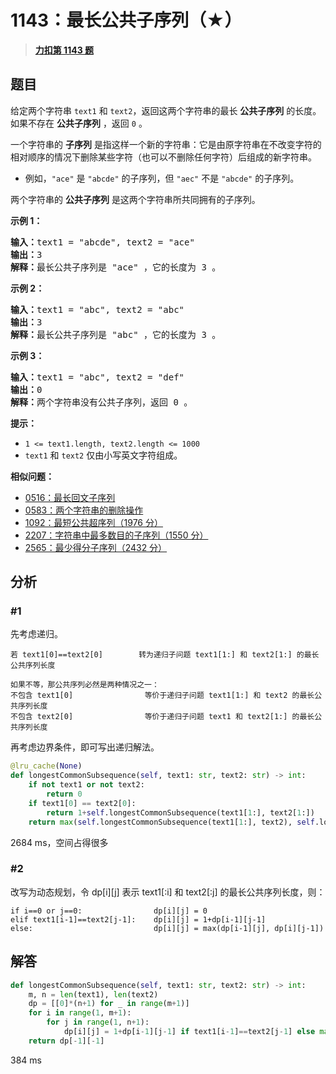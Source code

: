 # 1143：最长公共子序列（★）


> <u>**[力扣第 1143 题](https://leetcode.cn/problems/longest-common-subsequence/)**</u>

## 题目

<p>给定两个字符串 <code>text1</code> 和 <code>text2</code>，返回这两个字符串的最长 <strong>公共子序列</strong> 的长度。如果不存在 <strong>公共子序列</strong> ，返回 <code>0</code> 。</p>

<p>一个字符串的 <strong>子序列</strong><em> </em>是指这样一个新的字符串：它是由原字符串在不改变字符的相对顺序的情况下删除某些字符（也可以不删除任何字符）后组成的新字符串。</p>

<ul>
<li>例如，<code>"ace"</code> 是 <code>"abcde"</code> 的子序列，但 <code>"aec"</code> 不是 <code>"abcde"</code> 的子序列。</li>
</ul>

<p>两个字符串的 <strong>公共子序列</strong> 是这两个字符串所共同拥有的子序列。</p>



<p><strong>示例 1：</strong></p>

<pre>
<strong>输入：</strong>text1 = "abcde", text2 = "ace"
<strong>输出：</strong>3
<strong>解释：</strong>最长公共子序列是 "ace" ，它的长度为 3 。
</pre>

<p><strong>示例 2：</strong></p>

<pre>
<strong>输入：</strong>text1 = "abc", text2 = "abc"
<strong>输出：</strong>3
<strong>解释：</strong>最长公共子序列是 "abc" ，它的长度为 3 。
</pre>

<p><strong>示例 3：</strong></p>

<pre>
<strong>输入：</strong>text1 = "abc", text2 = "def"
<strong>输出：</strong>0
<strong>解释：</strong>两个字符串没有公共子序列，返回 0 。
</pre>



<p><strong>提示：</strong></p>

<ul>
<li><code>1 <= text1.length, text2.length <= 1000</code></li>
<li><code>text1</code> 和 <code>text2</code> 仅由小写英文字符组成。</li>
</ul>


**相似问题：**
- [0516：最长回文子序列](/leetcode/0516)
- [0583：两个字符串的删除操作](/leetcode/0583)
- [1092：最短公共超序列（1976 分）](/leetcode/1092)
- [2207：字符串中最多数目的子序列（1550 分）](/leetcode/2207)
- [2565：最少得分子序列（2432 分）](/leetcode/2565)


## 分析

### #1

先考虑递归。

	若 text1[0]==text2[0]		转为递归子问题 text1[1:] 和 text2[1:] 的最长公共序列长度

	如果不等，那公共序列必然是两种情况之一：
	不包含 text1[0]				等价于递归子问题 text1[1:] 和 text2 的最长公共序列长度
	不包含 text2[0]				等价于递归子问题 text1 和 text2[1:] 的最长公共序列长度

再考虑边界条件，即可写出递归解法。

```python
@lru_cache(None)
def longestCommonSubsequence(self, text1: str, text2: str) -> int:
	if not text1 or not text2:
		return 0
	if text1[0] == text2[0]:
		return 1+self.longestCommonSubsequence(text1[1:], text2[1:])
	return max(self.longestCommonSubsequence(text1[1:], text2), self.longestCommonSubsequence(text1, text2[1:]))
```

2684 ms，空间占得很多

### #2

改写为动态规划，令 dp[i][j] 表示 text1[:i] 和 text2[:j] 的最长公共序列长度，则：

	if i==0 or j==0:				dp[i][j] = 0
	elif text1[i-1]==text2[j-1]:	dp[i][j] = 1+dp[i-1][j-1]
	else:							dp[i][j] = max(dp[i-1][j], dp[i][j-1])


## 解答

```python
def longestCommonSubsequence(self, text1: str, text2: str) -> int:
	m, n = len(text1), len(text2)
	dp = [[0]*(n+1) for _ in range(m+1)]
	for i in range(1, m+1):
		for j in range(1, n+1):
			dp[i][j] = 1+dp[i-1][j-1] if text1[i-1]==text2[j-1] else max(dp[i-1][j], dp[i][j-1])
	return dp[-1][-1]
```

384 ms

